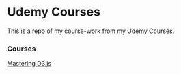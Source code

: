 # Udemy Courses

This is a repo of my course-work from my Udemy Courses.

### Courses
[Mastering D3.js](/masteringd3js/)
